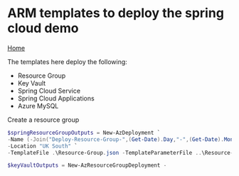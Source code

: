 # ARM templates to deploy the spring cloud demo

[Home](../README.MD)

The templates here deploy the following:

* Resource Group
* Key Vault
* Spring Cloud Service
* Spring Cloud Applications
* Azure MySQL


Create a resource group

```powershell
$springResourceGroupOutputs = New-AzDeployment `
-Name (-Join("Deploy-Resource-Group-",(Get-Date).Day,"-",(Get-Date).Month,"-",(Get-Date).Year,"-",(Get-Date).Hour,(Get-Date).Minute))`
-Location "UK South" `
-TemplateFile .\Resource-Group.json -TemplateParameterFile ..\Resource-Group.parameters.json
```

```powershell
$keyVaultOutputs = New-AzResourceGroupDeployment -


```